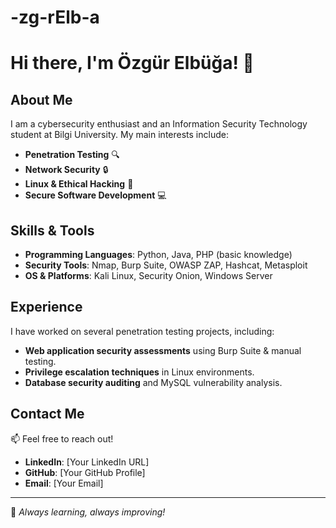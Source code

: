 # -zg-rElb-a


# Hi there, I'm Özgür Elbüğa! 👋

## About Me
I am a cybersecurity enthusiast and an Information Security Technology student at Bilgi University. My main interests include:

- **Penetration Testing** 🔍
- **Network Security** 🔒
- **Linux & Ethical Hacking** 🐧
- **Secure Software Development** 💻

## Skills & Tools
- **Programming Languages**: Python, Java, PHP (basic knowledge)
- **Security Tools**: Nmap, Burp Suite, OWASP ZAP, Hashcat, Metasploit
- **OS & Platforms**: Kali Linux, Security Onion, Windows Server

## Experience
I have worked on several penetration testing projects, including:
- **Web application security assessments** using Burp Suite & manual testing.
- **Privilege escalation techniques** in Linux environments.
- **Database security auditing** and MySQL vulnerability analysis.

## Contact Me
📫 Feel free to reach out!
- **LinkedIn**: [Your LinkedIn URL]
- **GitHub**: [Your GitHub Profile]
- **Email**: [Your Email]

---
🚀 *Always learning, always improving!*
